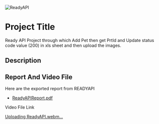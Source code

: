 ![ReadyAPI](https://github.com/AlkaChaudhary/ReadyAPIProjectwithPetID/assets/87438786/da717479-02b8-4d78-b36d-b675bd3fb505)

# Project Title

Ready API Project through which Add Pet then get PrtId and Update status code value (200) in xls sheet and then upload the images.


## Description



## Report And Video File

Here are the exported report from READYAPI
- [ReadyAPIReport.pdf](https://github.com/user-attachments/files/15764521/ReadyAPIReport.pdf)

Video File Link

[Uploading ReadyAPI.webm…]()
